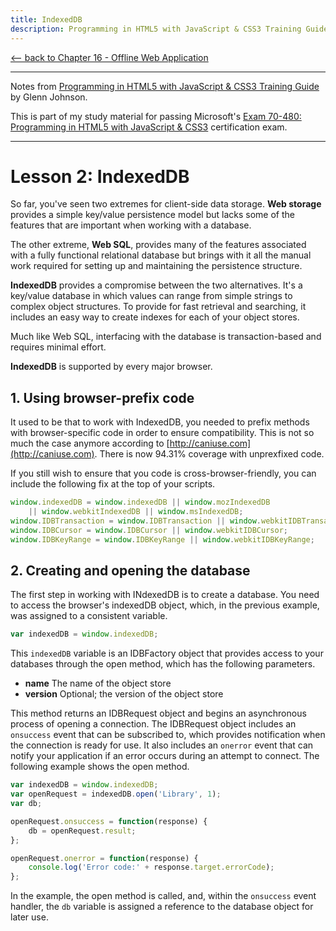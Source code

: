 ```yaml
---
title: IndexedDB
description: Programming in HTML5 with JavaScript & CSS3 Training Guide
---
```

<!-- markdownlint-disable MD022 MD024 MD032 -->

[<-- back to Chapter 16 - Offline Web Application](CH16-Offline.html)

---

Notes from [Programming in HTML5 with JavaScript & CSS3 Training Guide](https://www.amazon.com/Training-Guide-Programming-JavaScript-Microsoft/dp/0735674388) by Glenn Johnson.

This is part of my study material for passing Microsoft's [Exam 70-480: Programming in HTML5 with JavaScript & CSS3](https://www.microsoft.com/en-us/learning/exam-70-480.aspx) certification exam.

---

# Lesson 2: IndexedDB
So far, you've seen two extremes for client-side data storage. **Web storage** provides a simple key/value persistence model but lacks some of the features that are important when working with a database.

The other extreme, **Web SQL**, provides many of the features associated with a fully functional relational database but brings with it all the manual work required for setting up and maintaining the persistence structure.

**IndexedDB**  provides a compromise between the two alternatives. It's a key/value database in which values can range from simple strings to complex object structures. To provide for fast retrieval and searching, it includes an easy way to create indexes for each of your object stores.

Much like Web SQL, interfacing with the database is transaction-based and requires minimal effort.

**IndexedDB** is supported by every major browser.

## 1. Using browser-prefix code
It used to be that to work with IndexedDB, you needed to prefix methods with browser-specific code in order to ensure compatibility. This is not so much the case anymore according to [http://caniuse.com](http://caniuse.com). There is now 94.31% coverage with unprexfixed code.

If you still wish to ensure that you code is cross-browser-friendly, you can include the following fix at the top of your scripts.

```js
window.indexedDB = window.indexedDB || window.mozIndexedDB
    || window.webkitIndexedDB || window.msIndexedDB;
window.IDBTransaction = window.IDBTransaction || window.webkitIDBTransaction;
window.IDBCursor = window.IDBCursor || window.webkitIDBCursor;
window.IDBKeyRange = window.IDBKeyRange || window.webkitIDBKeyRange;
```

## 2. Creating and opening the database
The first step in working with INdexedDB is to create a database. You need to access the browser's indexedDB object, which, in the previous example, was assigned to a consistent variable.

```js
var indexedDB = window.indexedDB;
```

This `indexedDB` variable is an IDBFactory object that provides access to your databases through the open method, which has the following parameters.

- **name** The name of the object store
- **version** Optional; the version of the object store

This method returns an IDBRequest object and begins an asynchronous process of opening a connection. The IDBRequest object includes an `onsuccess` event that can be subscribed to, which provides notification when the connection is ready for use. It also includes an `onerror` event that can notify your application if an error occurs during an attempt to connect. The following example shows the open method.

```js
var indexedDB = window.indexedDB;
var openRequest = indexedDB.open('Library', 1);
var db;

openRequest.onsuccess = function(response) {
    db = openRequest.result;
};

openRequest.onerror = function(response) {
    console.log('Error code:' + response.target.errorCode);
};
```

In the example, the open method is called, and, within the `onsuccess` event handler, the `db` variable is assigned a reference to the database object for later use.